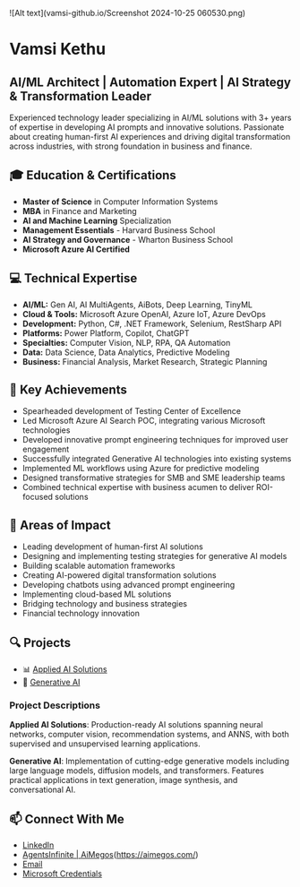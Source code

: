 
![Alt text](vamsi-github.io/Screenshot 2024-10-25 060530.png)

# Vamsi Kethu
## AI/ML Architect | Automation Expert | AI Strategy & Transformation Leader

Experienced technology leader specializing in AI/ML solutions with 3+ years of expertise in developing AI prompts and innovative solutions. Passionate about creating human-first AI experiences and driving digital transformation across industries, with strong foundation in business and finance.

## 🎓 Education & Certifications
- **Master of Science** in Computer Information Systems
- **MBA** in Finance and Marketing
- **AI and Machine Learning** Specialization
- **Management Essentials** - Harvard Business School
- **AI Strategy and Governance** - Wharton Business School
- **Microsoft Azure AI Certified**

## 💻 Technical Expertise
- **AI/ML:** Gen AI, AI MultiAgents, AiBots, Deep Learning, TinyML
- **Cloud & Tools:** Microsoft Azure OpenAI, Azure IoT, Azure DevOps
- **Development:** Python, C#, .NET Framework, Selenium, RestSharp API
- **Platforms:** Power Platform, Copilot, ChatGPT
- **Specialties:** Computer Vision, NLP, RPA, QA Automation
- **Data:** Data Science, Data Analytics, Predictive Modeling
- **Business:** Financial Analysis, Market Research, Strategic Planning

## 🚀 Key Achievements
- Spearheaded development of Testing Center of Excellence
- Led Microsoft Azure AI Search POC, integrating various Microsoft technologies
- Developed innovative prompt engineering techniques for improved user engagement
- Successfully integrated Generative AI technologies into existing systems
- Implemented ML workflows using Azure for predictive modeling
- Designed transformative strategies for SMB and SME leadership teams
- Combined technical expertise with business acumen to deliver ROI-focused solutions

## 🌟 Areas of Impact
- Leading development of human-first AI solutions
- Designing and implementing testing strategies for generative AI models
- Building scalable automation frameworks
- Creating AI-powered digital transformation solutions
- Developing chatbots using advanced prompt engineering
- Implementing cloud-based ML solutions
- Bridging technology and business strategies
- Financial technology innovation

## 🔍 Projects
- 📊 [Applied AI Solutions][ai-solutions]
- 🧠 [Generative AI][genai]

[ai-solutions]: https://github.com/AgentsInfinite/applied-ai-solutions
[genai]: https://github.com/AgentsInfinite/GenerativeAI

### Project Descriptions

**Applied AI Solutions**: Production-ready AI solutions spanning neural networks, computer vision, recommendation systems, and ANNS, with both supervised and unsupervised learning applications.

**Generative AI**: Implementation of cutting-edge generative models including large language models, diffusion models, and transformers. Features practical applications in text generation, image synthesis, and conversational AI.

## 📫 Connect With Me
- [LinkedIn](www.linkedin.com/in/vamsikethu)
- [AgentsInfinite | AiMegos](https://agentsinfinite.com/)(https://aimegos.com/)
- [Email](mailto:)
- [Microsoft Credentials](https://learn.microsoft.com/en-us/users/kethuvamsi-aiml/transcript/v0306i32e25382l)
